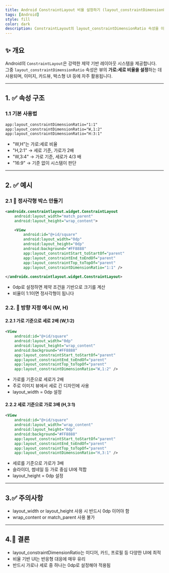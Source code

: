 ```yaml
---
title: Android ConstraintLayout 비율 설정하기 (layout_constraintDimensionRatio 사용법)
tags: [Android]
style: fill
color: dark
description: ConstraintLayout의 layout_constraintDimensionRatio 속성을 이용해 뷰의 가로 세로 비율을 쉽게 설정하는 방법을 예제와 함께 알아봅니다.
---
```


## ✨ 개요

Android의 `ConstraintLayout`은 강력한 제약 기반 레이아웃 시스템을 제공합니다.  
그중 `layout_constraintDimensionRatio` 속성은 뷰의 **가로:세로 비율을 설정**하는 데 사용되며, 이미지, 카드뷰, 박스형 UI 등에 자주 활용됩니다.

---

## 1. ✅ 속성 구조

### 1.1 기본 사용법

```xml
app:layout_constraintDimensionRatio="1:1" 
app:layout_constraintDimensionRatio="W,1:2" 
app:layout_constraintDimensionRatio="H:3:1" 
```
- "W,H"는 가로:세로 비율
- "H,2:1" → 세로 기준, 가로가 2배
- "W,3:4" → 가로 기준, 세로가 4/3 배
- "16:9" → 기준 없이 시스템이 판단

---

## 2. ✅ 예시

### 2.1 📌 정사각형 박스 만들기

```xml
<androidx.constraintlayout.widget.ConstraintLayout
    android:layout_width="match_parent"
    android:layout_height="wrap_content">

    <View
        android:id="@+id/square"
        android:layout_width="0dp"
        android:layout_height="0dp"
        android:background="#FF8888"
        app:layout_constraintStart_toStartOf="parent"
        app:layout_constraintEnd_toEndOf="parent"
        app:layout_constraintTop_toTopOf="parent"
        app:layout_constraintDimensionRatio="1:1" />
        
</androidx.constraintlayout.widget.ConstraintLayout>
```

- 0dp로 설정하면 제약 조건을 기반으로 크기를 계산
- 비율이 1:1이면 정사각형이 됩니다

### 2.2. 📌 방향 지정 예시 (W, H)

#### 2.2.1 가로 기준으로 세로 2배 (W,1:2)

```xml
<View
    android:id="@+id/square"
    android:layout_width="0dp"
    android:layout_height="wrap_content"
    android:background="#FF8888"
    app:layout_constraintStart_toStartOf="parent"
    app:layout_constraintEnd_toEndOf="parent"
    app:layout_constraintTop_toTopOf="parent"
    app:layout_constraintDimensionRatio="W,1:2" />
```

- 가로를 기준으로 세로가 2배
- 주로 이미지 뷰에서 세로 긴 디자인에 사용
- layout_width = 0dp 설정

#### 2.2.2 세로 기준으로 가로 3배 (H,3:1)

```xml
<View
    android:id="@+id/square"
    android:layout_width="wrap_content"
    android:layout_height="0dp"
    android:background="#FF8888"
    app:layout_constraintStart_toStartOf="parent"
    app:layout_constraintEnd_toEndOf="parent"
    app:layout_constraintTop_toTopOf="parent"
    app:layout_constraintDimensionRatio="H,3:1" />
```

- 세로를 기준으로 가로가 3배
- 슬라이더, 썸네일 등 가로 중심 UI에 적합
- layout_height = 0dp 설정

---

## 3.✅ 주의사항

- layout_width or layout_height 사용 시 반드시 0dp 이어야 함
- wrap_content or match_parent 사용 불가

--- 

## 4.🧠 결론

- layout_constraintDimensionRatio는 미디어, 카드, 프로필 등 다양한 UI에 최적
- 비율 기반 UI는 반응형 대응에 매우 유리
- 반드시 가로나 세로 중 하나는 0dp로 설정해야 적용됨